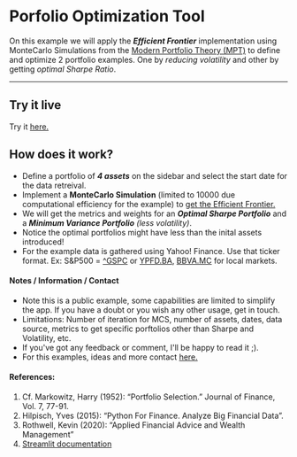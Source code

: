 # Porfolio Optimization Tool
On this example we will apply the ***Efficient Frontier*** implementation using MonteCarlo Simulations from the [Modern Portfolio Theory (MPT)](https://corporatefinanceinstitute.com/resources/knowledge/trading-investing/modern-portfolio-theory-mpt/) to define and optimize 2 portfolio examples.
One by *reducing volatility* and other by getting *optimal Sharpe Ratio*. 
***

## Try it live

Try it [here.](https://share.streamlit.io/javiercastilloguillen/streamlit_portfolio/main/portfolio.py)

## How does it work?

* Define a portfolio of ***4 assets*** on the sidebar and select the start date for the data retreival.
* Implement a **MonteCarlo Simulation** (limited to 10000 due computational efficiency for the example) to [get the Efficient Frontier.](https://en.wikipedia.org/wiki/Efficient_frontier) 
* We will get the metrics and weights for an ***Optimal Sharpe Portfolio*** and a ***Minimum Variance Portfolio*** *(less volatility)*.
* Notice the optimal portfolios might have less than the inital assets introduced!
* For the example data is gathered using Yahoo! Finance. Use that ticker format. Ex: S&P500 = [^GSPC](https://finance.yahoo.com/quote/%5EGSPC/) or [YPFD.BA](https://finance.yahoo.com/quote/YPFD.BA/), [BBVA.MC](https://es.finance.yahoo.com/quote/bbva.mc?ltr=1) for local markets.


#### Notes / Information / Contact
* Note this is a public example, some capabilities are limited to simplify the app. If you have a doubt or you wish any other usage, get in touch.
* Limitations: Number of iteration for MCS, number of assets, dates, data source, metrics to get specific porftolios other than Sharpe and Volatility, etc. 
* If you've got any feedback or comment, I'll be happy to read it ;). 
* For this examples, ideas and more contact [here.](https://jcgmarkets.com/en/javier-castillo/)

#### References:
1. Cf. Markowitz, Harry (1952): “Portfolio Selection.” Journal of Finance, Vol. 7, 77-91.
2. Hilpisch, Yves (2015): “Python For Finance. Analyze Big Financial Data”.
3. Rothwell, Kevin (2020): “Applied Financial Advice and Wealth Management”
4. [Streamlit documentation](https://docs.streamlit.io/library/api-reference)
